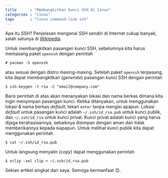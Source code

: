 ```yaml
---
title      : "Membangkitkan kunci SSH di Linux"
categories : "Linux"
tags       : "linux command-line ssh"
---
```


Apa itu SSH? Penjelasan mengenai SSH sendiri di Internet cukup 
banyak, salah satunya di [Wikipedia][1]. 

Untuk membangkitkan pasangan kunci SSH, sebelumnya kita harus 
memasang paket `openssh` dengan perintah

```
# pacman -S openssh
```

<!-- more -->

atau sesuai dengan distro masing-masing. Setelah paket `openssh` 
terpasang, kita dapat membangkitkan (_generate_) pasangan kunci 
SSH dengan perintah

```
$ ssh-keygen -t rsa -C "email@company.com"
```

Baris perintah di atas akan menanyakan lokasi dan nama berkas 
dimana kita ingin menyimpan pasangan kunci. Ketika ditanyakan, 
untuk menggunakan lokasi & nama berkas _default_, tekan `enter` 
tanpa mengisi apapun. Lokasi _default_ untuk pasangan kunci 
adalah `~/.ssh/id_rsa.pub` untuk kunci publik, dan `~/.ssh/id_rsa` 
untuk kunci privat. Kunci privat adalah kunci yang harus dijaga
kerahasiaannya, sebaiknya disimpan dengan aman dan tidak 
memberikannya kepada siapapun. Untuk melihat kunci publik kita 
dapat menggunakan perintah

```
$ cat ~/.ssh/id_rsa.pub
```

Untuk langsung menyalin (_copy_) dapat menggunakan perintah

```
$ xclip -sel clip < ~/.ssh/id_rsa.pub
``` 

Sekian artikel singkat dari saya. Semoga bermanfaat 😊.




[1]: https://en.wikipedia.org/wiki/Secure_Shell
